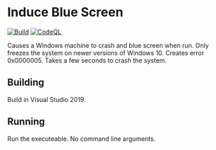 # Induce Blue Screen

[![Build](https://github.com/Skyluker4/Induce-Blue-Screen/actions/workflows/build.yml/badge.svg)](https://github.com/Skyluker4/Induce-Blue-Screen/actions/workflows/build.yml)
[![CodeQL](https://github.com/Skyluker4/Induce-Blue-Screen/actions/workflows/codeql-analysis.yml/badge.svg)](https://github.com/Skyluker4/Induce-Blue-Screen/actions/workflows/codeql-analysis.yml)

Causes a Windows machine to crash and blue screen when run. Only freezes the system on newer versions of Windows 10.
Creates error 0x0000005.
Takes a few seconds to crash the system.

## Building

Build in Visual Studio 2019.

## Running

Run the executeable. No command line arguments.
